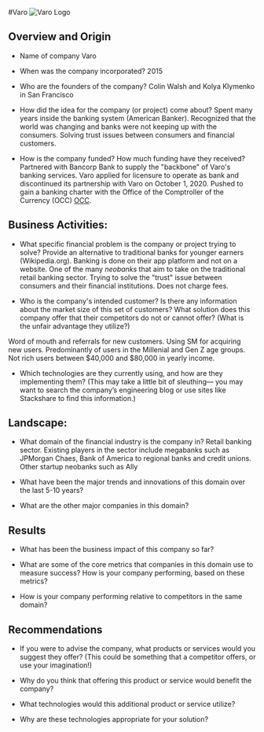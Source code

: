 #Varo 
![Varo Logo](https://images.app.goo.gl/Vq7mtyFayAwvZRLh8)
## Overview and Origin

* Name of company
Varo

* When was the company incorporated?
2015 

* Who are the founders of the company?
Colin Walsh and Kolya Klymenko in San Francisco

* How did the idea for the company (or project) come about?
Spent many years inside the banking system (American Banker). Recognized that the world was changing and banks were not keeping up with the consumers. Solving trust issues between consumers and financial customers. 

* How is the company funded? How much funding have they received?
Partnered with Bancorp Bank to supply the "backbone" of Varo's banking services. Varo applied for licensure to operate as bank and discontinued its partnership with Varo on October 1, 2020. Pushed to gain a banking charter with the Office of the Comptroller of the Currency (OCC) [OCC](https://occ.gov/news-issuances/news-releases/2020/nr-occ-2020-99.html). 


## Business Activities:

* What specific financial problem is the company or project trying to solve?
Provide an alternative to traditional banks for younger earners (Wikipedia.org). Banking is done on their app platform and not on a website. One of the many *neobanks* that aim to take on the traditional retail banking sector. Trying to solve the "trust" issue between consumers and their financial institutions. Does not charge fees. 

* Who is the company's intended customer?  Is there any information about the market size of this set of customers? What solution does this company offer that their competitors do not or cannot offer? (What is the unfair advantage they utilize?)

Word of mouth and referrals for new customers. Using SM for acquiring new users. Predominantly of users in the Millenial and Gen Z age groups. Not rich users between $40,000 and $80,000 in yearly income. 

* Which technologies are they currently using, and how are they implementing them? (This may take a little bit of sleuthing–– you may want to search the company’s engineering blog or use sites like Stackshare to find this information.)


## Landscape:

* What domain of the financial industry is the company in?
Retail banking sector. Existing players in the sector include megabanks such as JPMorgan Chaes, Bank of America to regional banks and credit unions. Other startup neobanks such as Ally

* What have been the major trends and innovations of this domain over the last 5-10 years?

* What are the other major companies in this domain?


## Results

* What has been the business impact of this company so far?

* What are some of the core metrics that companies in this domain use to measure success? How is your company performing, based on these metrics?

* How is your company performing relative to competitors in the same domain?


## Recommendations

* If you were to advise the company, what products or services would you suggest they offer? (This could be something that a competitor offers, or use your imagination!)

* Why do you think that offering this product or service would benefit the company?

* What technologies would this additional product or service utilize?

* Why are these technologies appropriate for your solution?
